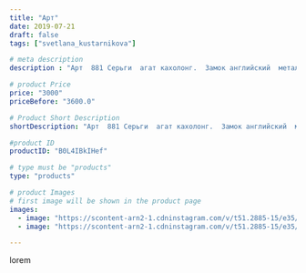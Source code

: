 ```yaml
---
title: "Арт"
date: 2019-07-21
draft: false
tags: ["svetlana_kustarnikova"]

# meta description
description : "Арт  881 Серьги  агат кахолонг.  Замок английский  металл  родий."

# product Price
price: "3000"
priceBefore: "3600.0"

# Product Short Description
shortDescription: "Арт  881 Серьги  агат кахолонг.  Замок английский  металл  родий."

#product ID
productID: "B0L4IBkIHef"

# type must be "products"
type: "products"

# product Images
# first image will be shown in the product page
images:
  - image: "https://scontent-arn2-1.cdninstagram.com/v/t51.2885-15/e35/p1080x1080/66484750_146827346387283_7314337175705417296_n.jpg?_nc_ht=scontent-arn2-1.cdninstagram.com&_nc_cat=103&_nc_ohc=YFAHgbIhUNkAX9bXKQh&tp=1&oh=b6dc22549b6d1468dfa23cfde0b449d3&oe=605EC647&ig_cache_key=MjA5MzAxMzI4Nzk3ODQ5MTY2NA%3D%3D.2"
  - image: "https://scontent-arn2-1.cdninstagram.com/v/t51.2885-15/e35/p1080x1080/66032570_156659072056165_3958840642851339665_n.jpg?_nc_ht=scontent-arn2-1.cdninstagram.com&_nc_cat=101&_nc_ohc=yo8laI4QooMAX-uUvES&tp=1&oh=6b8c6e64fb1bceb26f4f2881b3d9b38a&oe=605DFF99&ig_cache_key=MjA5MzAxMzI4Nzk4NjgyNjcwNQ%3D%3D.2"

---
```

lorem
